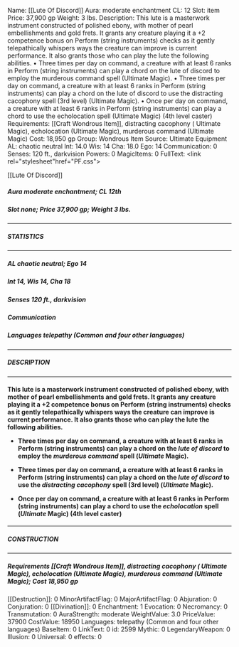 Name: [[Lute Of Discord]]
Aura: moderate enchantment
CL: 12
Slot: item
Price: 37,900 gp
Weight: 3 lbs.
Description: This lute is a masterwork instrument constructed of polished ebony, with mother of pearl embellishments and gold frets. It grants any creature playing it a +2 competence bonus on Perform (string instruments) checks as it gently telepathically whispers ways the creature can improve is current performance. It also grants those who can play the lute the following abilities. • Three times per day on command, a creature with at least 6 ranks in Perform (string instruments) can play a chord on the lute of discord to employ the murderous command spell (Ultimate Magic). • Three times per day on command, a creature with at least 6 ranks in Perform (string instruments) can play a chord on the lute of discord to use the distracting cacophony spell (3rd level) (Ultimate Magic). • Once per day on command, a creature with at least 6 ranks in Perform (string instruments) can play a chord to use the echolocation spell (Ultimate Magic) (4th level caster)
Requirements: [[Craft Wondrous Item]], distracting cacophony ( Ultimate Magic), echolocation (Ultimate Magic), murderous command (Ultimate Magic)
Cost: 18,950 gp
Group: Wondrous Item
Source: Ultimate Equipment
AL: chaotic neutral
Int: 14.0
Wis: 14
Cha: 18.0
Ego: 14
Communication: 0
Senses: 120 ft., darkvision
Powers: 0
MagicItems: 0
FullText: <link rel="stylesheet"href="PF.css"><div class="heading"><p class="alignleft">[[Lute Of Discord]]</p><div style="clear: both;"></div></div><div><h5><b>Aura </b>moderate enchantment; <b>CL </b>12th</h5><h5><b>Slot </b>none; <b>Price </b>37,900 gp; <b>Weight </b>3 lbs.</h5></div><hr/><div><h5><b>STATISTICS</b></h5></div><hr/><div><h5><b>AL </b>chaotic neutral; <b>Ego </b>14</h5><h5><b>Int </b>14, <b>Wis </b>14, <b>Cha </b>18</h5><h5><b>Senses </b>120 ft., darkvision</h5><h5><b>Communication </b></h5><h5><b>Languages </b>telepathy (Common and four other languages)</h5></div><hr/><div><h5><b>DESCRIPTION</b></h5></div><hr/><div><h4><p>This lute is a masterwork instrument constructed of polished ebony, with mother of pearl embellishments and gold frets. It grants any creature playing it a +2 competence bonus on Perform (string instruments) checks as it gently telepathically whispers ways the creature can improve is current performance. It also grants those who can play the lute the following abilities. </p><p><ul><li> Three times per day on command, a creature with at least 6 ranks in Perform (string instruments) can play a chord on the <i>lute of discord</i> to employ the <i>murderous command</i> spell (<i>Ultimate</i> Magic). </p><p><li> Three times per day on command, a creature with at least 6 ranks in Perform (string instruments) can play a chord on the <i>lute of discord</i> to use the <i>distracting cacophony</i> spell (3rd level) (<i>Ultimate</i> Magic). </p><p><li> Once per day on command, a creature with at least 6 ranks in Perform (string instruments) can play a chord to use the <i>echolocation</i> spell (<i>Ultimate</i> Magic) (4th level caster)</ul></p></h4></div><hr/><div><h5><b>CONSTRUCTION</b></h5></div><hr/><div><h5><b>Requirements </b>[[Craft Wondrous Item]], <i>distracting cacophony ( Ultimate Magic)</i>, <i>echolocation (Ultimate Magic)</i>, <i>murderous command (Ultimate Magic)</i>; <b>Cost </b>18,950 gp</h5></div>
[[Destruction]]: 0
MinorArtifactFlag: 0
MajorArtifactFlag: 0
Abjuration: 0
Conjuration: 0
[[Divination]]: 0
Enchantment: 1
Evocation: 0
Necromancy: 0
Transmutation: 0
AuraStrength: moderate
WeightValue: 3.0
PriceValue: 37900
CostValue: 18950
Languages: telepathy (Common and four other languages)
BaseItem: 0
LinkText: 0
id: 2599
Mythic: 0
LegendaryWeapon: 0
Illusion: 0
Universal: 0
effects: 0
